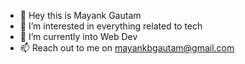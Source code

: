 - 👋 Hey this is Mayank Gautam
- 👀 I’m interested in everything related to tech
- 🌱 I’m currently into Web Dev
- 📫 Reach out to me on mayankbgautam@gmail.com

<!---
ExcitingTuber/ExcitingTuber is a ✨ special ✨ repository because its `README.md` (this file) appears on your GitHub profile.
You can click the Preview link to take a look at your changes.
--->
